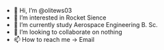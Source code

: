 - 👋 Hi, I’m @olitews03
- 👀 I’m interested in Rocket Sience
- 🌱 I’m currently study Aerospace Engineering B. Sc.
- 💞️ I’m looking to collaborate on nothing
- 📫 How to reach me -> Email

<!---
olitews03/olitews03 is a ✨ special ✨ repository because its `README.md` (this file) appears on your GitHub profile.
You can click the Preview link to take a look at your changes.
--->
